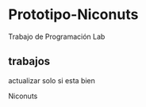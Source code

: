 # Prototipo-Niconuts
Trabajo de Programación Lab

## trabajos
actualizar solo si esta bien

Niconuts

  
